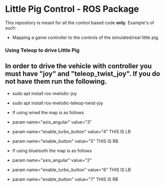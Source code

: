# Little Pig Control - ROS Package

This repository is meant for all the control based code **only**. Example's of such:
- Mapping a game controller to the controls of the simulated/real little pig.

### Using Teleop to drive Little Pig

In order to drive the vehicle with controller you must have "joy" and "teleop_twist_joy". If you do not have them run the following.
-
- sudo apt install ros-melodic-joy
- sudo apt install ros-melodic-teleop-twist-joy

- If using wired the map is as follows
- param name="axis_angular" value="3"
- param name="enable_turbo_button" value="4"  THIS IS LB
- param name="enable_button" value="5"        THIS IS RB

- If using bluetooth the map is as follows
- param name="axis_angular" value="2"
- param name="enable_turbo_button" value="6"  THIS IS LB
- param name="enable_button" value="7"        THIS IS RB


